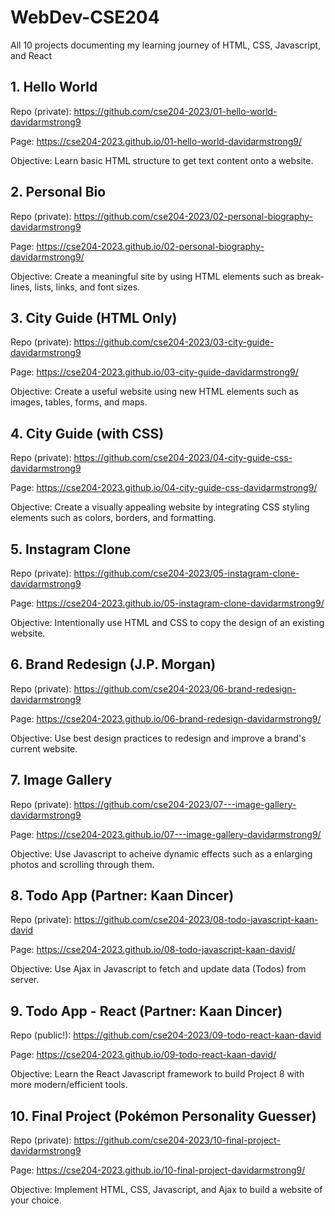 # WebDev-CSE204
All 10 projects documenting my learning journey of HTML, CSS, Javascript, and React

## 1. Hello World
Repo (private): https://github.com/cse204-2023/01-hello-world-davidarmstrong9

Page: https://cse204-2023.github.io/01-hello-world-davidarmstrong9/

Objective: Learn basic HTML structure to get text content onto a website.
## 2. Personal Bio
Repo (private): https://github.com/cse204-2023/02-personal-biography-davidarmstrong9

Page: https://cse204-2023.github.io/02-personal-biography-davidarmstrong9/

Objective: Create a meaningful site by using HTML elements such as break-lines, lists, links, and font sizes.
## 3. City Guide (HTML Only)
Repo (private): https://github.com/cse204-2023/03-city-guide-davidarmstrong9

Page: https://cse204-2023.github.io/03-city-guide-davidarmstrong9/

Objective: Create a useful website using new HTML elements such as images, tables, forms, and maps.
## 4. City Guide (with CSS)
Repo (private): https://github.com/cse204-2023/04-city-guide-css-davidarmstrong9

Page: https://cse204-2023.github.io/04-city-guide-css-davidarmstrong9/

Objective: Create a visually appealing website by integrating CSS styling elements such as colors, borders, and formatting.
## 5. Instagram Clone
Repo (private): https://github.com/cse204-2023/05-instagram-clone-davidarmstrong9

Page: https://cse204-2023.github.io/05-instagram-clone-davidarmstrong9/

Objective: Intentionally use HTML and CSS to copy the design of an existing website.
## 6. Brand Redesign (J.P. Morgan)
Repo (private): https://github.com/cse204-2023/06-brand-redesign-davidarmstrong9

Page: https://cse204-2023.github.io/06-brand-redesign-davidarmstrong9/

Objective: Use best design practices to redesign and improve a brand's current website.
## 7. Image Gallery
Repo (private): https://github.com/cse204-2023/07---image-gallery-davidarmstrong9

Page: https://cse204-2023.github.io/07---image-gallery-davidarmstrong9/

Objective: Use Javascript to acheive dynamic effects such as a enlarging photos and scrolling through them.
## 8. Todo App (Partner: Kaan Dincer)
Repo (private): https://github.com/cse204-2023/08-todo-javascript-kaan-david

Page: https://cse204-2023.github.io/08-todo-javascript-kaan-david/

Objective: Use Ajax in Javascript to fetch and update data (Todos) from server.
## 9. Todo App - React (Partner: Kaan Dincer)
Repo (public!): https://github.com/cse204-2023/09-todo-react-kaan-david

Page: https://cse204-2023.github.io/09-todo-react-kaan-david/

Objective: Learn the React Javascript framework to build Project 8 with more modern/efficient tools.
## 10. Final Project (Pokémon Personality Guesser)
Repo (private): https://github.com/cse204-2023/10-final-project-davidarmstrong9

Page: https://cse204-2023.github.io/10-final-project-davidarmstrong9/

Objective: Implement HTML, CSS, Javascript, and Ajax to build a website of your choice.
